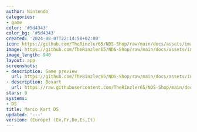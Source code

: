 ```yaml
---
author: Nintendo
categories:
- game
color: '#5d4343'
color_bg: '#5d4343'
created: '2024-08-07T22:14:58+02:00'
icon: https://github.com/TheRinzler65/NDS-Shop/raw/main/docs/assets/images/icons/mariokartds.png
image: https://github.com/TheRinzler65/NDS-Shop/raw/main/docs/assets/images/icons/mariokartds.png
image_length: 940
layout: app
screenshots:
- description: Game preview
  url: https://github.com/TheRinzler65/NDS-Shop/raw/main/docs/assets/images/screenshots/mariokartds/mariokartds.png
- description: Boxart
  url: https://raw.githubusercontent.com/TheRinzler65/NDS-Shop/main/docs/assets/images/boxart/Mario%20Kart%20DS%20(Europe)%20(En%2CFr%2CDe%2CEs%2CIt).nds.png
stars: 0
systems:
- DS
title: Mario Kart DS
updated: '---'
version: (Europe) (En,Fr,De,Es,It)
---
```

